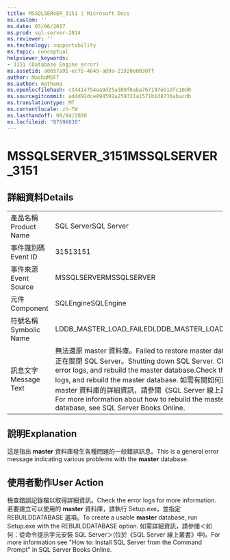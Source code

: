 ```yaml
---
title: MSSQLSERVER_3151 | Microsoft Docs
ms.custom: ''
ms.date: 03/06/2017
ms.prod: sql-server-2014
ms.reviewer: ''
ms.technology: supportability
ms.topic: conceptual
helpviewer_keywords:
- 3151 (Database Engine error)
ms.assetid: a8657a91-ec75-4649-a09a-21920e0030ff
author: MashaMSFT
ms.author: mathoma
ms.openlocfilehash: c34414754ea9d25ad89f6aba767197eb1dfc10d0
ms.sourcegitcommit: ad4d92dce894592a259721a1571b1d8736abacdb
ms.translationtype: MT
ms.contentlocale: zh-TW
ms.lasthandoff: 08/04/2020
ms.locfileid: "87596030"
---
```

# <a name="mssqlserver_3151"></a><span data-ttu-id="3c279-102">MSSQLSERVER_3151</span><span class="sxs-lookup"><span data-stu-id="3c279-102">MSSQLSERVER_3151</span></span>
    
## <a name="details"></a><span data-ttu-id="3c279-103">詳細資料</span><span class="sxs-lookup"><span data-stu-id="3c279-103">Details</span></span>  
  
|||  
|-|-|  
|<span data-ttu-id="3c279-104">產品名稱</span><span class="sxs-lookup"><span data-stu-id="3c279-104">Product Name</span></span>|<span data-ttu-id="3c279-105">SQL Server</span><span class="sxs-lookup"><span data-stu-id="3c279-105">SQL Server</span></span>|  
|<span data-ttu-id="3c279-106">事件識別碼</span><span class="sxs-lookup"><span data-stu-id="3c279-106">Event ID</span></span>|<span data-ttu-id="3c279-107">3151</span><span class="sxs-lookup"><span data-stu-id="3c279-107">3151</span></span>|  
|<span data-ttu-id="3c279-108">事件來源</span><span class="sxs-lookup"><span data-stu-id="3c279-108">Event Source</span></span>|<span data-ttu-id="3c279-109">MSSQLSERVER</span><span class="sxs-lookup"><span data-stu-id="3c279-109">MSSQLSERVER</span></span>|  
|<span data-ttu-id="3c279-110">元件</span><span class="sxs-lookup"><span data-stu-id="3c279-110">Component</span></span>|<span data-ttu-id="3c279-111">SQLEngine</span><span class="sxs-lookup"><span data-stu-id="3c279-111">SQLEngine</span></span>|  
|<span data-ttu-id="3c279-112">符號名稱</span><span class="sxs-lookup"><span data-stu-id="3c279-112">Symbolic Name</span></span>|<span data-ttu-id="3c279-113">LDDB_MASTER_LOAD_FAILED</span><span class="sxs-lookup"><span data-stu-id="3c279-113">LDDB_MASTER_LOAD_FAILED</span></span>|  
|<span data-ttu-id="3c279-114">訊息文字</span><span class="sxs-lookup"><span data-stu-id="3c279-114">Message Text</span></span>|<span data-ttu-id="3c279-115">無法還原 master 資料庫。</span><span class="sxs-lookup"><span data-stu-id="3c279-115">Failed to restore master database.</span></span> <span data-ttu-id="3c279-116">正在關閉 SQL Server。</span><span class="sxs-lookup"><span data-stu-id="3c279-116">Shutting down SQL Server.</span></span> <span data-ttu-id="3c279-117">Check the error logs, and rebuild the master database.</span><span class="sxs-lookup"><span data-stu-id="3c279-117">Check the error logs, and rebuild the master database.</span></span> <span data-ttu-id="3c279-118">如需有關如何重建 master 資料庫的詳細資訊，請參閱《SQL Server 線上叢書》。</span><span class="sxs-lookup"><span data-stu-id="3c279-118">For more information about how to rebuild the master database, see SQL Server Books Online.</span></span>|  
  
## <a name="explanation"></a><span data-ttu-id="3c279-119">說明</span><span class="sxs-lookup"><span data-stu-id="3c279-119">Explanation</span></span>  
 <span data-ttu-id="3c279-120">這是指出 **master** 資料庫發生各種問題的一般錯誤訊息。</span><span class="sxs-lookup"><span data-stu-id="3c279-120">This is a general error message indicating various problems with the **master** database.</span></span>  
  
## <a name="user-action"></a><span data-ttu-id="3c279-121">使用者動作</span><span class="sxs-lookup"><span data-stu-id="3c279-121">User Action</span></span>  
 <span data-ttu-id="3c279-122">檢查錯誤記錄檔以取得詳細資訊。</span><span class="sxs-lookup"><span data-stu-id="3c279-122">Check the error logs for more information.</span></span> <span data-ttu-id="3c279-123">若要建立可以使用的 **master** 資料庫，請執行 Setup.exe，並指定 REBUILDDATABASE 選項。</span><span class="sxs-lookup"><span data-stu-id="3c279-123">To create a usable **master** database, run Setup.exe with the REBUILDDATABASE option.</span></span> <span data-ttu-id="3c279-124">如需詳細資訊，請參閱＜如何：從命令提示字元安裝 SQL Server＞(位於《SQL Server 線上叢書》中)。</span><span class="sxs-lookup"><span data-stu-id="3c279-124">For more information see "How to: Install SQL Server from the Command Prompt" in SQL Server Books Online.</span></span>  
  
  
